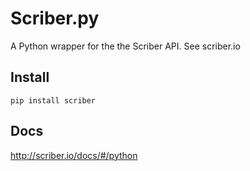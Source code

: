 Scriber.py
==========

A Python wrapper for the the Scriber API. See scriber.io


Install
-------

```
pip install scriber
```

Docs
----

http://scriber.io/docs/#/python
